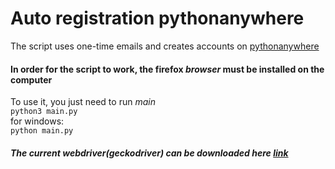 # Auto registration pythonanywhere

The script uses one-time emails and creates accounts on [pythonanywhere](https://pythonanywhere.com)

#### In order for the script to work, the __firefox__ _browser_ must be installed on the computer

To use it, you just need to run _main_  
  `python3 main.py`  
for windows:  
  `python main.py`  
  
  
##### The current webdriver(geckodriver) can be downloaded here [link](https://github.com/mozilla/geckodriver/releases)
